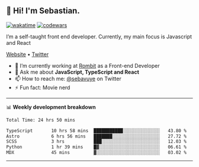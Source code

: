 ## 👋 Hi! I'm Sebastian.

[![wakatime](https://wakatime.com/badge/user/df0036c6-328a-4a39-be9b-e49417ed22a1.svg)](https://wakatime.com/@df0036c6-328a-4a39-be9b-e49417ed22a1)
[![codewars](https://www.codewars.com/users/sebavuye/badges/small)](https://www.codewars.com/users/sebavuye)

I’m a self-taught front end developer. Currently, my main focus is Javascript and React

[Website](https://sebastianvuye.be) • [Twitter](https://twitter.com/sebavuye)

- 🔭 I’m currently working at [Rombit](https://rombit.com/) as a Front-end Developer
- 💬 Ask me about **JavaScript, TypeScript and React**
- 📫 How to reach me: [@sebavuye](https://twitter.com/sebavuye) on Twitter
- ⚡ Fun fact: Movie nerd

-------

📊 **Weekly development breakdown**

<!--START_SECTION:waka-->

```txt
Total Time: 24 hrs 50 mins

TypeScript       10 hrs 58 mins  ███████████░░░░░░░░░░░░░░   43.80 %
Astro            6 hrs 56 mins   ███████░░░░░░░░░░░░░░░░░░   27.72 %
SCSS             3 hrs           ███░░░░░░░░░░░░░░░░░░░░░░   12.03 %
Python           1 hr 39 mins    █▓░░░░░░░░░░░░░░░░░░░░░░░   06.61 %
MDX              45 mins         ▓░░░░░░░░░░░░░░░░░░░░░░░░   03.02 %
```

<!--END_SECTION:waka-->
-------
